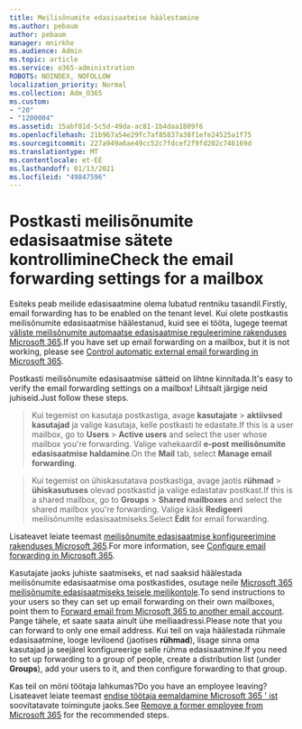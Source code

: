```yaml
---
title: Meilisõnumite edasisaatmise häälestamine
ms.author: pebaum
author: pebaum
manager: mnirkhe
ms.audience: Admin
ms.topic: article
ms.service: o365-administration
ROBOTS: NOINDEX, NOFOLLOW
localization_priority: Normal
ms.collection: Adm_O365
ms.custom:
- "20"
- "1200004"
ms.assetid: 15abf81d-5c5d-49da-ac81-1b4daa1809f6
ms.openlocfilehash: 21b967a54e29fc7af85837a38f1efe24525a1f75
ms.sourcegitcommit: 227a949a6ae49cc52c7fdcef2f9fd202c746169d
ms.translationtype: MT
ms.contentlocale: et-EE
ms.lasthandoff: 01/13/2021
ms.locfileid: "49847596"
---
```

# <a name="check-the-email-forwarding-settings-for-a-mailbox"></a><span data-ttu-id="1cc18-102">Postkasti meilisõnumite edasisaatmise sätete kontrollimine</span><span class="sxs-lookup"><span data-stu-id="1cc18-102">Check the email forwarding settings for a mailbox</span></span>

<span data-ttu-id="1cc18-103">Esiteks peab meilide edasisaatmine olema lubatud rentniku tasandil.</span><span class="sxs-lookup"><span data-stu-id="1cc18-103">Firstly, email forwarding has to be enabled on the tenant level.</span></span> <span data-ttu-id="1cc18-104">Kui olete postkastis meilisõnumite edasisaatmise häälestanud, kuid see ei tööta, lugege teemat [väliste meilisõnumite automaatse edasisaatmise reguleerimine rakenduses Microsoft 365](https://docs.microsoft.com/microsoft-365/security/office-365-security/external-email-forwarding?view=o365-worldwide).</span><span class="sxs-lookup"><span data-stu-id="1cc18-104">If you have set up email forwarding on a mailbox, but it is not working, please see [Control automatic external email forwarding in Microsoft 365](https://docs.microsoft.com/microsoft-365/security/office-365-security/external-email-forwarding?view=o365-worldwide).</span></span>

<span data-ttu-id="1cc18-105">Postkasti meilisõnumite edasisaatmise sätteid on lihtne kinnitada.</span><span class="sxs-lookup"><span data-stu-id="1cc18-105">It's easy to verify the email forwarding settings on a mailbox!</span></span> <span data-ttu-id="1cc18-106">Lihtsalt järgige neid juhiseid.</span><span class="sxs-lookup"><span data-stu-id="1cc18-106">Just follow these steps.</span></span>
  
> <span data-ttu-id="1cc18-107">Kui tegemist on kasutaja postkastiga, avage **kasutajate** \> **aktiivsed kasutajad** ja valige kasutaja, kelle postkasti te edastate.</span><span class="sxs-lookup"><span data-stu-id="1cc18-107">If this is a user mailbox, go to **Users** \> **Active users** and select the user whose mailbox you're forwarding.</span></span> <span data-ttu-id="1cc18-108">Valige vahekaardil **e-post** **meilisõnumite edasisaatmise haldamine**.</span><span class="sxs-lookup"><span data-stu-id="1cc18-108">On the **Mail** tab, select **Manage email forwarding**.</span></span>

> <span data-ttu-id="1cc18-109">Kui tegemist on ühiskasutatava postkastiga, avage jaotis **rühmad** \> **ühiskasutuses** olevad postkastid ja valige edastatav postkast.</span><span class="sxs-lookup"><span data-stu-id="1cc18-109">If this is a shared mailbox, go to **Groups** \> **Shared mailboxes** and select the shared mailbox you're forwarding.</span></span> <span data-ttu-id="1cc18-110">Valige käsk **Redigeeri** meilisõnumite edasisaatmiseks.</span><span class="sxs-lookup"><span data-stu-id="1cc18-110">Select **Edit** for email forwarding.</span></span>

<span data-ttu-id="1cc18-111">Lisateavet leiate teemast [meilisõnumite edasisaatmise konfigureerimine rakenduses Microsoft 365](https://docs.microsoft.com/microsoft-365/admin/email/configure-email-forwarding).</span><span class="sxs-lookup"><span data-stu-id="1cc18-111">For more information, see [Configure email forwarding in Microsoft 365](https://docs.microsoft.com/microsoft-365/admin/email/configure-email-forwarding).</span></span>
  
<span data-ttu-id="1cc18-112">Kasutajate jaoks juhiste saatmiseks, et nad saaksid häälestada meilisõnumite edasisaatmise oma postkastides, osutage neile [Microsoft 365 meilisõnumite edasisaatmiseks teisele meilikontole](https://support.office.com/article/Forward-email-from-Office-365-to-another-email-account-1ed4ee1e-74f8-4f53-a174-86b748ff6a0e).</span><span class="sxs-lookup"><span data-stu-id="1cc18-112">To send instructions to your users so they can set up email forwarding on their own mailboxes, point them to [Forward email from Microsoft 365 to another email account](https://support.office.com/article/Forward-email-from-Office-365-to-another-email-account-1ed4ee1e-74f8-4f53-a174-86b748ff6a0e).</span></span> <span data-ttu-id="1cc18-113">Pange tähele, et saate saata ainult ühe meiliaadressi.</span><span class="sxs-lookup"><span data-stu-id="1cc18-113">Please note that you can forward to only one email address.</span></span> <span data-ttu-id="1cc18-114">Kui teil on vaja häälestada rühmale edasisaatmine, looge leviloend (jaotises **rühmad**), lisage sinna oma kasutajad ja seejärel konfigureerige selle rühma edasisaatmine.</span><span class="sxs-lookup"><span data-stu-id="1cc18-114">If you need to set up forwarding to a group of people, create a distribution list (under **Groups**), add your users to it, and then configure forwarding to that group.</span></span>
  
<span data-ttu-id="1cc18-115">Kas teil on mõni töötaja lahkumas?</span><span class="sxs-lookup"><span data-stu-id="1cc18-115">Do you have an employee leaving?</span></span> <span data-ttu-id="1cc18-116">Lisateavet leiate teemast [endise töötaja eemaldamine Microsoft 365 ' ist](https://docs.microsoft.com/microsoft-365/admin/add-users/remove-former-employee) soovitatavate toimingute jaoks.</span><span class="sxs-lookup"><span data-stu-id="1cc18-116">See [Remove a former employee from Microsoft 365](https://docs.microsoft.com/microsoft-365/admin/add-users/remove-former-employee) for the recommended steps.</span></span>